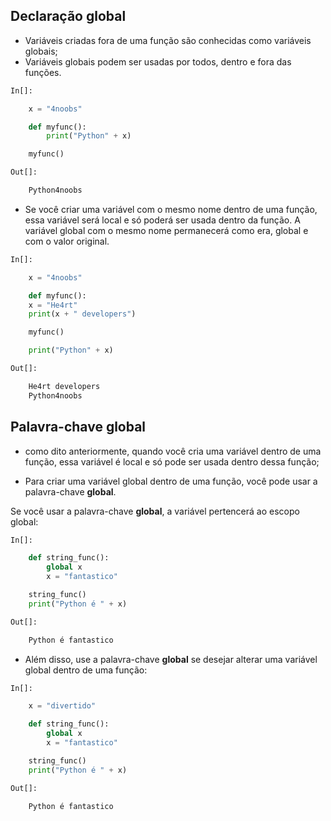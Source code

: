 ## Declaração global

- Variáveis ​​criadas fora de uma função são conhecidas como variáveis ​​globais;
- Variáveis ​​globais podem ser usadas por todos, dentro e fora das funções.

```python
In[]:

    x = "4noobs"

    def myfunc():
        print("Python" + x)

    myfunc()

```
```python
Out[]:

    Python4noobs
```

- Se você criar uma variável com o mesmo nome dentro de uma função, essa variável será local e só poderá ser usada dentro da função. A variável global com o mesmo nome permanecerá como era, global e com o valor original.

```python
In[]:

    x = "4noobs"

    def myfunc():
    x = "He4rt"
    print(x + " developers")

    myfunc()

    print("Python" + x)


```
```python
Out[]:

    He4rt developers
    Python4noobs  
```

## Palavra-chave global

- como dito anteriormente, quando você cria uma variável dentro de uma função, essa variável é local e só pode ser usada dentro dessa função;

- Para criar uma variável global dentro de uma função, você pode usar a palavra-chave __global__.

Se você usar a palavra-chave __global__, a variável pertencerá ao escopo global:

```python
In[]:

    def string_func():
        global x
        x = "fantastico"

    string_func()
    print("Python é " + x)

```
```python
Out[]:

    Python é fantastico
```

- Além disso, use a palavra-chave __global__ se desejar alterar uma variável global dentro de uma função:


```python
In[]:

    x = "divertido"

    def string_func():
        global x
        x = "fantastico"

    string_func()
    print("Python é " + x)

```
```python
Out[]:

    Python é fantastico
```